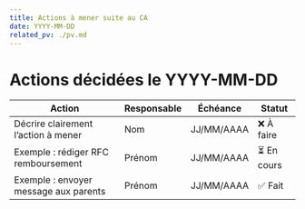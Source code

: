 ```yaml
---
title: Actions à mener suite au CA
date: YYYY-MM-DD
related_pv: ./pv.md
---
```


# Actions décidées le YYYY-MM-DD

| Action                                                      | Responsable    | Échéance       | Statut     |
|-------------------------------------------------------------|----------------|----------------|------------|
| Décrire clairement l’action à mener                         | Nom            | JJ/MM/AAAA     | ❌ À faire |
| Exemple : rédiger RFC remboursement                         | Prénom         | JJ/MM/AAAA     | ⏳ En cours |
| Exemple : envoyer message aux parents                       | Prénom         | JJ/MM/AAAA     | ✅ Fait    |
